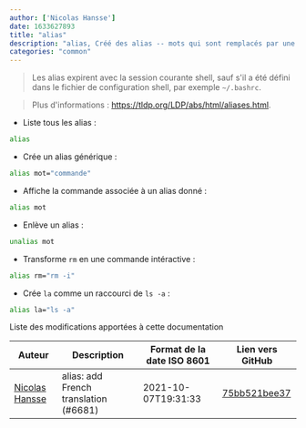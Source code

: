 ```yaml
---
author: ['Nicolas Hansse']
date: 1633627893
title: "alias"
description: "alias, Créé des alias -- mots qui sont remplacés par une commande textuelle."
categories: "common"
---
```

> Les alias expirent avec la session courante shell, sauf s'il a été défini dans le fichier de configuration shell, par exemple `~/.bashrc`.

> Plus d'informations : <https://tldp.org/LDP/abs/html/aliases.html>.

- Liste tous les alias :

```bash
alias
```

- Crée un alias générique :

```bash
alias mot="commande"
```

- Affiche la commande associée à un alias donné :

```bash
alias mot
```

- Enlève un alias :

```bash
unalias mot
```

- Transforme `rm` en une commande intéractive :

```bash
alias rm="rm -i"
```

- Crée `la` comme un raccourci de `ls -a` :

```bash
alias la="ls -a"
```
Liste des modifications apportées à cette documentation


Auteur | Description | Format de la date ISO 8601 | Lien vers GitHub
------|-----|-----|-----
[Nicolas Hansse](mailto:nico.hansse@gmail.com) | alias: add French translation (#6681) | 2021-10-07T19:31:33 | [75bb521bee37](https://github.com/tldr-pages/tldr/commit/75bb521bee3720a83bd71236af934c0516a111fa)


